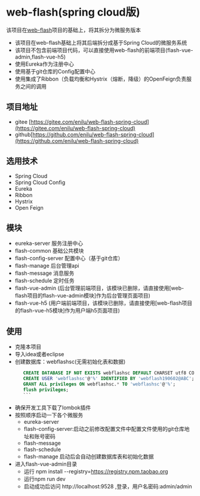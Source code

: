 # web-flash(spring cloud版)
该项目在[web-flash](http://webflash-enilu.cn)项目的基础上，将其拆分为微服务版本
- 该项目在web-flash基础上将其后端拆分成基于Spring Cloud的微服务系统
- 该项目不包含前端项目代码，可以直接使用web-flash的前端项目(flash-vue-admin,flash-vue-h5)
- 使用Eureka作为注册中心
- 使用基于git仓库的Config配置中心
- 使用集成了Ribbon（负载均衡和Hystrix（熔断，降级）的OpenFeign负责服务之间的调用

## 项目地址
- gitee [https://gitee.com/enilu/web-flash-spring-cloud](https://gitee.com/enilu/web-flash-spring-cloud)
- github[https://github.com/enilu/web-flash-spring-cloud](https://github.com/enilu/web-flash-spring-cloud)

## 选用技术
- Spring Cloud
- Spring Cloud Config
- Eureka
- Ribbon
- Hystrix
- Open Feign
## 模块
- eureka-server 服务注册中心
- flash-common 基础公共模块
- flash-config-server 配置中心（基于git仓库）
- flash-manage 后台管理api
- flash-message 消息服务
- flash-schedule 定时任务
- flash-vue-admin (后台管理前端项目，该模块已删除，请直接使用[web-flash项目的flash-vue-admin模块]作为后台管理页面项目)
- flash-vue-h5  (用户端前端项目，该模块已删除，请直接使用[web-flash项目的flash-vue-h5模块]作为用户端h5页面项目)
## 使用
- 克隆本项目
- 导入idea或者eclipse
- 创建数据库：webflashsc(无需初始化表和数据)
     ```sql
        CREATE DATABASE IF NOT EXISTS webflashsc DEFAULT CHARSET utf8 COLLATE utf8_general_ci; 
        CREATE USER 'webflashsc'@'%' IDENTIFIED BY 'webflash190602@ABC';
        GRANT ALL privileges ON webflashsc.* TO 'webflashsc'@'%';
        flush privileges;
        ```    
- 确保开发工具下载了lombok插件
- 按照顺序启动一下各个微服务
    - eureka-server
    - flash-config-server:启动之前修改配置文件中配置文件使用的git仓库地址和账号密码
    - flash-message
    - flash-schedule
    - flash-manage 启动后会自动创建数据库表和初始化数据
- 进入flash-vue-admin目录
    - 运行 npm install --registry=https://registry.npm.taobao.org
    - 运行npm run dev
    - 启动成功后访问 http://localhost:9528 ,登录，用户名密码:admin/admin      
 